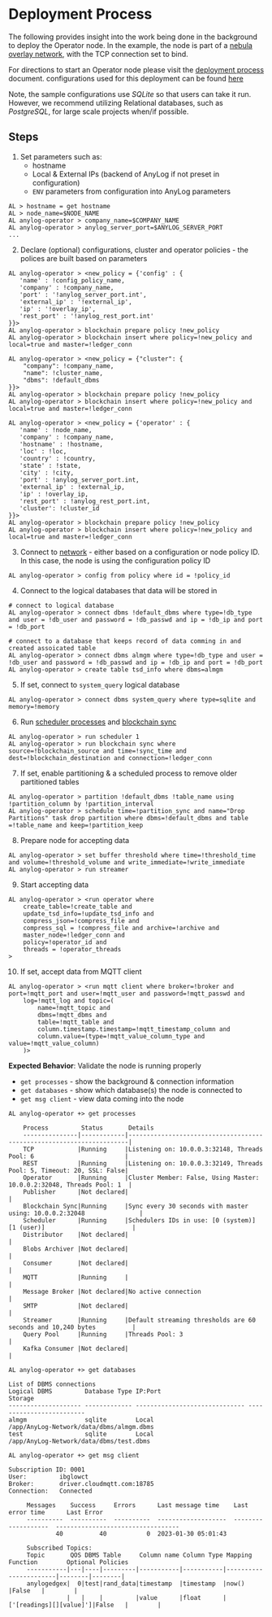 # Deployment Process
The following provides insight into the work being done in the background to deploy the Operator node. 
In the example, the node is part of a [nebula overlay network](../Networking%20&%20Security/nebula.md), with the TCP 
connection set to bind. 

For directions to start an Operator node please visit the [deployment process](../Docker/deploying_node.md) document.
configurations used for this deployment can be found [here](https://raw.githubusercontent.com/AnyLog-co/deployments/master/docker-compose/anylog-operator/anylog_configs.env)

Note, the sample configurations use _SQLite_ so that users can take it run. However, we recommend utilizing Relational 
databases, such as _PostgreSQL_, for large scale projects when/if possible.       

## Steps
1. Set parameters such as:
   * hostname
   * Local & External IPs (backend of AnyLog if not preset in configuration)
   * `ENV` parameters from configuration into AnyLog parameters  
```anylog
AL > hostname = get hostname
AL > node_name=$NODE_NAME
AL anylog-operator > company_name=$COMPANY_NAME
AL anylog-operator > anylog_server_port=$ANYLOG_SERVER_PORT
...
```

2. Declare (optional) configurations, cluster and operator policies - the polices are built based on parameters
```anylog
AL anylog-operator > <new_policy = {'config' : {
   'name' : !config_policy_name,
   'company' : !company_name,
   'port' : '!anylog_server_port.int',
   'external_ip' : '!external_ip',
   'ip' : '!overlay_ip',
   'rest_port' : '!anylog_rest_port.int'
}}>
AL anylog-operator > blockchain prepare policy !new_policy
AL anylog-operator > blockchain insert where policy=!new_policy and local=true and master=!ledger_conn

AL anylog-operator > <new_policy = {"cluster": {
    "company": !company_name,
    "name": !cluster_name,
    "dbms": !default_dbms
}}>
AL anylog-operator > blockchain prepare policy !new_policy
AL anylog-operator > blockchain insert where policy=!new_policy and local=true and master=!ledger_conn

AL anylog-operator > <new_policy = {'operator' : {
   'name' : !node_name,
   'company' : !company_name,
   'hostname' : !hostname,
   'loc' : !loc,
   'country' : !country,
   'state' : !state,
   'city' : !city,
   'port' : !anylog_server_port.int,
   'external_ip' : !external_ip,
   'ip' : !overlay_ip,
   'rest_port' : !anylog_rest_port.int,
   'cluster': !cluster_id
}}>
AL anylog-operator > blockchain prepare policy !new_policy
AL anylog-operator > blockchain insert where policy=!new_policy and local=true and master=!ledger_conn
```

3. Connect to [network](../../network%20configuration.md) - either based on a configuration or node policy ID. In this case, 
the node is using the configuration policy ID
```anylog  
AL anylog-operator > config from policy where id = !policy_id
```

4. Connect to the logical databases that data will be stored in  
```anylog
# connect to logical database 
AL anylog-operator > connect dbms !default_dbms where type=!db_type and user = !db_user and password = !db_passwd and ip = !db_ip and port = !db_port

# connect to a database that keeps record of data comming in and created assoicated table
AL anylog-operator > connect dbms almgm where type=!db_type and user = !db_user and password = !db_passwd and ip = !db_ip and port = !db_port
AL anylog-operator > create table tsd_info where dbms=almgm
```
5. If set, connect to `system_query` logical database 
```anylog
AL anylog-operator > connect dbms system_query where type=sqlite and memory=!memory
```

6. Run [scheduler processes](../../background%20processes.md#scheduler-process) and [blockchain sync](../../background%20processes.md#blockchain-synchronizer)
```anylog
AL anylog-operator > run scheduler 1
AL anylog-operator > run blockchain sync where source=!blockchain_source and time=!sync_time and dest=!blockchain_destination and connection=!ledger_conn
```

7. If set, enable partitioning & a scheduled process to remove older partitioned tables 
```anylog 
AL anylog-operator > partition !default_dbms !table_name using !partition_column by !partition_interval
AL anylog-operator > schedule time=!partition_sync and name="Drop Partitions" task drop partition where dbms=!default_dbms and table =!table_name and keep=!partition_keep
```

8. Prepare node for accepting data 
```anylog
AL anylog-operator > set buffer threshold where time=!threshold_time and volume=!threshold_volume and write_immediate=!write_immediate
AL anylog-operator > run streamer
```

9. Start accepting data
```anylog
AL anylog-operator > <run operator where
    create_table=!create_table and
    update_tsd_info=!update_tsd_info and
    compress_json=!compress_file and
    compress_sql = !compress_file and archive=!archive and
    master_node=!ledger_conn and
    policy=!operator_id and
    threads = !operator_threads
>
```

10. If set, accept data from MQTT client
```anylog
AL anylog-operator > <run mqtt client where broker=!broker and port=!mqtt_port and user=!mqtt_user and password=!mqtt_passwd and
    log=!mqtt_log and topic=(
        name=!mqtt_topic and
        dbms=!mqtt_dbms and
        table=!mqtt_table and
        column.timestamp.timestamp=!mqtt_timestamp_column and
        column.value=(type=!mqtt_value_column_type and value=!mqtt_value_column)
    )>
```

**Expected Behavior**: Validate the node is running properly
* `get processes` - show the background & connection information
* `get databases` - show which database(s) the node is connected to  
* `get msg client` - view data coming into the node
```anylog
AL anylog-operator +> get processes 

    Process         Status       Details                                                                
    ---------------|------------|----------------------------------------------------------------------|
    TCP            |Running     |Listening on: 10.0.0.3:32148, Threads Pool: 6                         |
    REST           |Running     |Listening on: 10.0.0.3:32149, Threads Pool: 5, Timeout: 20, SSL: False|
    Operator       |Running     |Cluster Member: False, Using Master: 10.0.0.2:32048, Threads Pool: 1  |
    Publisher      |Not declared|                                                                      |
    Blockchain Sync|Running     |Sync every 30 seconds with master using: 10.0.0.2:32048               |
    Scheduler      |Running     |Schedulers IDs in use: [0 (system)] [1 (user)]                        |
    Distributor    |Not declared|                                                                      |
    Blobs Archiver |Not declared|                                                                      |
    Consumer       |Not declared|                                                                      |
    MQTT           |Running     |                                                                      |
    Message Broker |Not declared|No active connection                                                  |
    SMTP           |Not declared|                                                                      |
    Streamer       |Running     |Default streaming thresholds are 60 seconds and 10,240 bytes          |
    Query Pool     |Running     |Threads Pool: 3                                                       |
    Kafka Consumer |Not declared|                                                                      |
        
AL anylog-operator +> get databases  

List of DBMS connections
Logical DBMS         Database Type IP:Port                        Storage
-------------------- ------------- ------------------------------ -------------------------
almgm                sqlite        Local                          /app/AnyLog-Network/data/dbms/almgm.dbms
test                 sqlite        Local                          /app/AnyLog-Network/data/dbms/test.dbms

AL anylog-operator +> get msg client 

Subscription ID: 0001
User:         ibglowct
Broker:       driver.cloudmqtt.com:18785
Connection:   Connected

     Messages    Success     Errors      Last message time    Last error time      Last Error
     ----------  ----------  ----------  -------------------  -------------------  ----------------------------------
             40          40           0  2023-01-30 05:01:43
     
     Subscribed Topics:
     Topic       QOS DBMS Table     Column name Column Type Mapping Function        Optional Policies 
     -----------|---|----|---------|-----------|-----------|-----------------------|--------|--------|
     anylogedgex|  0|test|rand_data|timestamp  |timestamp  |now()                  |False   |        |
                |   |    |         |value      |float      |['[readings][][value]']|False   |        |
```

